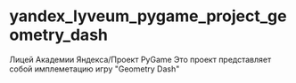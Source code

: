 # yandex_lyveum_pygame_project_geometry_dash
Лицей Академии Яндекса/Проект PyGame
Это проект представляет собой имплеметацию игру "Geometry Dash" 
